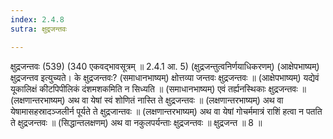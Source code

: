```yaml
---
index: 2.4.8
sutra: क्षुद्रजन्तवः

---
```

 क्षुद्रजन्तवः (539) (340 एकवद्भावसूत्रम् ॥ 2.4.1 आ. 5) (क्षुद्रजन्तुत्वनिर्णयाधिकरणम्) (आक्षेपभाष्यम्) क्षुद्रजन्तव इत्युच्यते। के क्षुद्रजन्तवः? (समाधानभाष्यम्) क्षोत्तव्या जन्तवः क्षुद्रजन्तवः ॥ (आक्षेपभाष्यम्) यद्येवं यूकालिक्षं कीटपिपीलिकं दंशमशकमिति न सिध्यति ॥ (समाधानभाष्यम्) एवं तर्ह्यनस्थिकाः क्षुद्रजन्तवः ॥ (लक्षणान्तरभाष्यम्) अथ वा येषां स्वं शोणितं नास्ति ते क्षुद्रजन्तवः ॥ (लक्षणान्तरभाष्यम्) अथ वा येषामासहस्रादञ्जलीर्न पूर्यते ते क्षुद्रजान्तवः ॥ (लक्षणान्तरभाष्यम्) अथ वा येषां गोचर्ममात्रं राशिं हत्वा न पतति ते क्षुद्रजन्तवः ॥ (सिद्धान्तलक्षणम्) अथ वा नकुलपर्यन्ताः क्षुद्रजन्तवः ॥ क्षुद्रजन्त ॥ 8 ॥ 